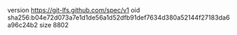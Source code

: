 version https://git-lfs.github.com/spec/v1
oid sha256:b04e72d073a7e1d1de56a1d52dfb91def7634d380a52144f27183da6a96c24b2
size 8802
